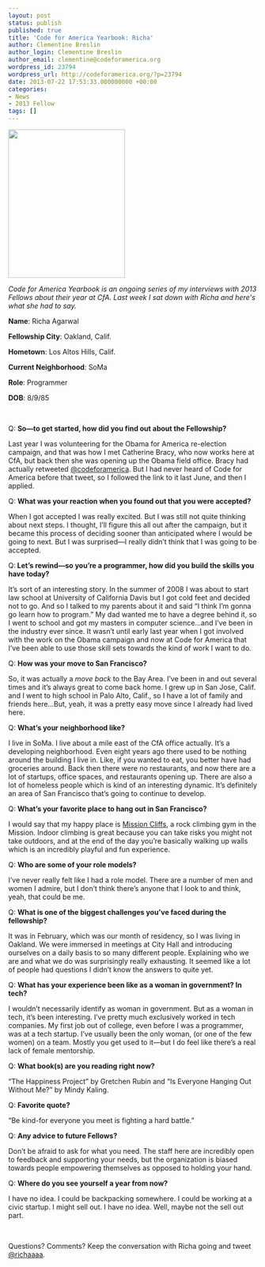 ```yaml
---
layout: post
status: publish
published: true
title: 'Code for America Yearbook: Richa'
author: Clementine Breslin
author_login: Clementine Breslin
author_email: clementine@codeforamerica.org
wordpress_id: 23794
wordpress_url: http://codeforamerica.org/?p=23794
date: 2013-07-22 17:53:33.000000000 +00:00
categories:
- News
- 2013 Fellow
tags: []
---
```

<a href="http://codeforamerica.org/wp-content/uploads/2013/07/photo1.jpg"><img class="alignleft size-medium wp-image-23806" src="http://codeforamerica.org/wp-content/uploads/2013/07/photo1-236x300.jpg" alt="" width="236" height="300" /></a>

<em>Code for America Yearbook is an ongoing series of my interviews with 2013 Fellows about their year at CfA. Last week I sat down with Richa and here's what she had to say.</em>

<strong>Name</strong>: Richa Agarwal

<strong>Fellowship City</strong>: Oakland, Calif.

<strong>Hometown</strong>: Los Altos Hills, Calif.

<strong>Current Neighborhood</strong>: SoMa

<strong>Role</strong>: Programmer

<strong>DOB</strong>: 8/9/85

&nbsp;

Q: <strong>So—to get started, how did you find out about the Fellowship?</strong>

Last year I was volunteering for the Obama for America re-election campaign, and that was how I met Catherine Bracy, who now works here at CfA, but back then she was opening up the Obama field office. Bracy had actually retweeted <a href="http://twitter.com/codeforamerica">@codeforamerica</a>. But I had never heard of Code for America before that tweet, so I followed the link to it last June, and then I applied.

Q: <strong>What was your reaction when you found out that you were accepted? </strong>

When I got accepted I was really excited. But I was still not quite thinking about next steps. I thought, I’ll figure this all out after the campaign, but it became this process of deciding sooner than anticipated where I would be going to next. But I was surprised—I really didn’t think that I was going to be accepted.

Q:<strong> Let’s rewind—so you’re a programmer, how did you build the skills you have today?</strong>

It’s sort of an interesting story. In the summer of 2008 I was about to start law school at University of California Davis but I got cold feet and decided not to go. And so I talked to my parents about it and said “I think I’m gonna go learn how to program.” My dad wanted me to have a degree behind it, so I went to school and got my masters in computer science...and I’ve been in the industry ever since. It wasn’t until early last year when I got involved with the work on the Obama campaign and now at Code for America that I’ve been able to use those skill sets towards the kind of work I want to do.

Q: <strong>How was your move to San Francisco?</strong>

So, it was actually a <em>move back</em> to the Bay Area. I’ve been in and out several times and it’s always great to come back home. I grew up in San Jose, Calif. and I went to high school in Palo Alto, Calif., so I have a lot of family and friends here...But, yeah, it was a pretty easy move since I already had lived here.

Q: <strong>What’s your neighborhood like?</strong>

I live in SoMa. I live about a mile east of the CfA office actually. It’s a developing neighborhood. Even eight years ago there used to be nothing around the building I live in. Like, if you wanted to eat, you better have had groceries around. Back then there were no restaurants, and now there are a lot of startups, office spaces, and restaurants opening up. There are also a lot of homeless people which is kind of an interesting dynamic. It’s definitely an area of San Francisco that’s going to continue to develop.

Q: <strong>What’s your favorite place to hang out in San Francisco?</strong>

I would say that my happy place is <a href="http://www.touchstoneclimbing.com/mission-cliffs">Mission Cliffs</a>, a rock climbing gym in the Mission. Indoor climbing is great because you can take risks you might not take outdoors, and at the end of the day you’re basically walking up walls which is an incredibly playful and fun experience.

Q: <strong>Who are some of your role models? </strong>

I’ve never really felt like I had a role model. There are a number of men and women I admire, but I don’t think there’s anyone that I look to and think, yeah, that could be me.

Q: <strong>What is one of the biggest challenges you’ve faced during the fellowship?</strong>

It was in February, which was our month of residency, so I was living in Oakland. We were immersed in meetings at City Hall and introducing ourselves on a daily basis to so many different people. Explaining who we are and what we do was surprisingly really exhausting. It seemed like a lot of people had questions I didn’t know the answers to quite yet.

Q: <strong>What has your experience been like as a woman in government? In tech?</strong>

I wouldn’t necessarily identify as woman in government. But as a woman in tech, it’s been interesting. I’ve pretty much exclusively worked in tech companies. My first job out of college, even before I was a programmer, was at a tech startup. I’ve usually been the only woman, (or one of the few women) on a team. Mostly you get used to it—but I do feel like there’s a real lack of female mentorship.

Q: <strong>What book(s) are you reading right now?</strong>

“The Happiness Project” by Gretchen Rubin and “Is Everyone Hanging Out Without Me?” by Mindy Kaling.

Q: <strong>Favorite quote?</strong>

“Be kind-for everyone you meet is fighting a hard battle.”

Q: <strong>Any advice to future Fellows? </strong>

Don’t be afraid to ask for what you need. The staff here are incredibly open to feedback and supporting your needs, but the organization is biased towards people empowering themselves as opposed to holding your hand.

Q: <strong>Where do you see yourself a year from now? </strong>

I have no idea. I could be backpacking somewhere. I could be working at a civic startup. I might sell out. I have no idea. Well, maybe not the sell out part.

&nbsp;

Questions? Comments? Keep the conversation with Richa going and tweet <a href="https://twitter.com/richaaaa">@richaaaa</a>.
